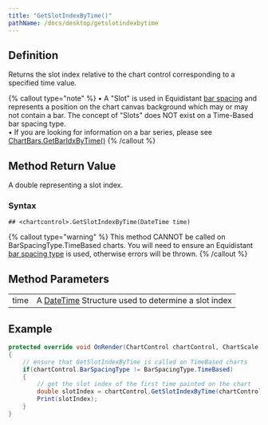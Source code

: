 ```yaml
---
title: "GetSlotIndexByTime()"
pathName: /docs/desktop/getslotindexbytime
---
```


## Definition

Returns the slot index relative to the chart control corresponding to a specified time value.

{% callout type="note" %}
• A "Slot" is used in Equidistant [bar spacing](/docs/desktop/barspacingtype) and represents a position on the chart canvas background which may or may not contain a bar. The concept of "Slots" does NOT exist on a Time-Based bar spacing type.  
• If you are looking for information on a bar series, please see [ChartBars.GetBarIdxByTime()](/docs/desktop/chartbars_getbaridxbytime)
{% /callout %}

## Method Return Value

A double representing a slot index.

### Syntax

```
## <chartcontrol>.GetSlotIndexByTime(DateTime time)
```

{% callout type="warning" %}
This method CANNOT be called on BarSpacingType.TimeBased charts. You will need to ensure an Equidistant [bar spacing type](/docs/desktop/barspacingtype) is used, otherwise errors will be thrown.
{% /callout %}

## Method Parameters

|  |  |
| --- | --- |
| time | A [DateTime](https://msdn.microsoft.com/en-us/library/system.datetime(v=vs.110).aspx) Structure used to determine a slot index |

## Example

```csharp
protected override void OnRender(ChartControl chartControl, ChartScale chartScale)
{
    // ensure that GetSlotIndexByTime is called on TimeBased charts
    if(chartControl.BarSpacingType != BarSpacingType.TimeBased)
    {
        // get the slot index of the first time painted on the chart
        double slotIndex = chartControl.GetSlotIndexByTime(chartControl.FirstTimePainted);
        Print(slotIndex);
    }
}
```
